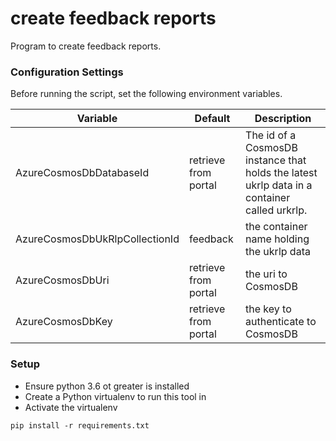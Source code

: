 create feedback reports
=================
Program to create feedback reports.

### Configuration Settings

Before running the script, set the following environment variables.

| Variable                            | Default                | Description                                              |
| ----------------------------------- | ---------------------- | -------------------------------------------------------- |
| AzureCosmosDbDatabaseId | retrieve from portal | The id of a CosmosDB instance that holds the latest ukrlp data in a container called urkrlp.|
| AzureCosmosDbUkRlpCollectionId | feedback | the container name holding the ukrlp data |
| AzureCosmosDbUri | retrieve from portal | the uri to CosmosDB |
| AzureCosmosDbKey | retrieve from portal | the key to authenticate to CosmosDB |


### Setup

* Ensure python 3.6 ot greater is installed
* Create a Python virtualenv to run this tool in
* Activate the virtualenv

```
pip install -r requirements.txt
```
